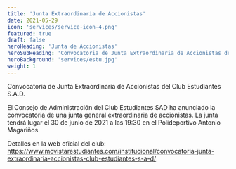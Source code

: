 ```yaml
---
title: 'Junta Extraordinaria de Accionistas'
date: 2021-05-29
icon: 'services/service-icon-4.png'
featured: true
draft: false
heroHeading: 'Junta de Accionistas'
heroSubHeading: 'Convocatoria de Junta Extraordinaria de Accionistas del Club Estudiantes S.A.D.'
heroBackground: 'services/estu.jpg'
weight: 1
---
```


Convocatoria de Junta Extraordinaria de Accionistas del Club Estudiantes S.A.D.

El Consejo de Administración del Club Estudiantes SAD ha anunciado la convocatoria de una junta general extraordinaria de accionistas. La junta tendrá lugar el 30 de junio de 2021 a las 19:30 en el Polideportivo Antonio Magariños.


Detalles en la web oficial del club:
https://www.movistarestudiantes.com/institucional/convocatoria-junta-extraordinaria-accionistas-club-estudiantes-s-a-d/

